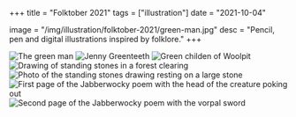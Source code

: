 +++
title = "Folktober 2021"
tags = ["illustration"]
date = "2021-10-04"

image = "/img/illustration/folktober-2021/green-man.jpg"
desc = "Pencil, pen and digital illustrations inspired by folklore."
+++

![The green man](/img/illustration/folktober-2021/green-man.jpg "The green man")
![Jenny Greenteeth](/img/illustration/folktober-2021/jenny-greenteeth.jpg "Jenny Greenteeth")
![Green childen of Woolpit](/img/illustration/folktober-2021/green-children-woolpit.jpg "Green childen of Woolpit")
![Drawing of standing stones in a forest clearing](/img/illustration/folktober-2021/standing-stones.jpg "Drawing of standing stones in a forest clearing")
![Photo of the standing stones drawing resting on a large stone](/img/illustration/folktober-2021/standing-stones-photo.jpg "Photo of the standing stones drawing resting on a large stone")
![First page of the Jabberwocky poem with the head of the creature poking out](/img/illustration/folktober-2021/jabberwock-1.jpg "First page of the Jabberwocky poem with the head of the creature poking out")
![Second page of the Jabberwocky poem with the vorpal sword](/img/illustration/folktober-2021/jabberwock-2.jpg "Second page of the Jabberwocky poem with the vorpal sword")

